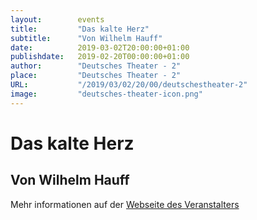 ```yaml
---
layout:        events
title:         "Das kalte Herz"
subtitle:      "Von Wilhelm Hauff"
date:          2019-03-02T20:00:00+01:00
publishdate:   2019-02-20T00:00:00+01:00
author:        "Deutsches Theater - 2"
place:         "Deutsches Theater - 2"
URL:           "/2019/03/02/20/00/deutschestheater-2"
image:         "deutsches-theater-icon.png"
---
```


Das kalte Herz
===========

Von Wilhelm Hauff
-----------



Mehr informationen auf der [Webseite des Veranstalters](https://www.dt-goettingen.de/stueck/das-kalte-herz/)
